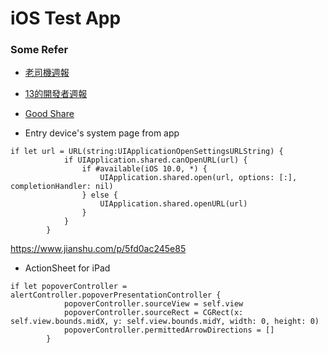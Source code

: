 # iOS Test App

### Some Refer

- [老司機週報](https://github.com/SwiftOldDriver/iOS-Weekly/releases)
- [13的開發者週報](https://ethanhuang13.substack.com/)
- [Good Share](https://juejin.im/post/5ee6f0b1e51d4578762019af)

- Entry device's system page from app
```
if let url = URL(string:UIApplicationOpenSettingsURLString) {
            if UIApplication.shared.canOpenURL(url) {
                if #available(iOS 10.0, *) {
                    UIApplication.shared.open(url, options: [:], completionHandler: nil)
                } else {
                    UIApplication.shared.openURL(url)
                }
            }
        }
```
https://www.jianshu.com/p/5fd0ac245e85

- ActionSheet for iPad
```
if let popoverController = alertController.popoverPresentationController {
            popoverController.sourceView = self.view
            popoverController.sourceRect = CGRect(x: self.view.bounds.midX, y: self.view.bounds.midY, width: 0, height: 0)
            popoverController.permittedArrowDirections = []
        }
```
